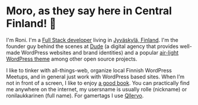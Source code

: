 # Moro, as they say here in Central Finland! 👋

I'm Roni. I'm a [Full Stack developer](https://twitter.com/rolle/status/1300716606788702208) living in [Jyväskylä, Finland](https://visitjyvaskyla.fi/en). I'm the founder guy behind the scenes at [Dude](https://www.dude.fi) (a digital agency that provides well-made WordPress websites and brand identities) and a popular [air-light WordPress theme](https://github.com/digitoimistodude/air-light) among other open source projects.

I like to tinker with all-things-web, organize local Finnish WordPress Meetups, and in general just work with WordPress based sites. When I’m not in front of a screen, I like to enjoy [a good book](http://goodreads.com/rolle). You can practically find me anywhere on the internet, my usersname is usually rolle (nickname) or ronilaukkarinen (full name). For gamertags I use [Qllervo](https://www.overbuff.com/players/pc/Qllervo-2545).
